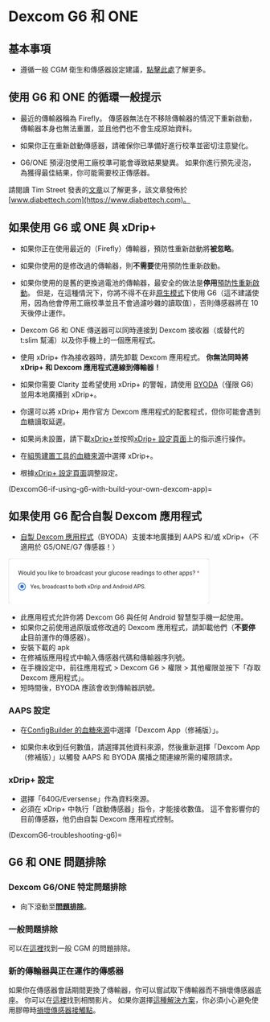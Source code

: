 # Dexcom G6 和 ONE

## 基本事項

-   遵循一般 CGM 衛生和傳感器設定建議，[點擊此處](../CompatibleCgms/GeneralCGMRecommendation.md)了解更多。

## 使用 G6 和 ONE 的循環一般提示

- 最近的傳輸器稱為 Firefly。 傳感器無法在不移除傳輸器的情況下重新啟動，傳輸器本身也無法重置，並且他們也不會生成原始資料。

- 如果你正在重新啟動傳感器，請確保你已準備好進行校準並密切注意變化。

- G6/ONE 預浸泡使用工廠校準可能會導致結果變異。 如果你進行預先浸泡，為獲得最佳結果，你可能需要校正傳感器。

請閱讀 Tim Street 發表的[文章](https://www.diabettech.com/artificial-pancreas/diy-looping-and-cgm/)以了解更多，該文章發佈於[www.diabettech.com](https://www.diabettech.com)。

## 如果使用 G6 或 ONE 與 xDrip+

- 如果你正在使用最近的（Firefly）傳輸器，預防性重新啟動將**被忽略**。
- 如果你使用的是修改過的傳輸器，則**不需要**使用預防性重新啟動。
-   如果你使用的是舊的更換過電池的傳輸器，最安全的做法是**停用**[預防性重新啟動](https://navid200.github.io/xDrip/docs/Preemptive-Restart.html)。 但是，在這種情況下，你將不得不在非[原生模式](https://navid200.github.io/xDrip/docs/Native-Algorithm.html)下使用 G6（這不建議使用，因為他會停用工廠校準並且不會過濾吵雜的讀取值），否則傳感器將在 10 天後停止運作。
-   Dexcom G6 和 ONE 傳送器可以同時連接到 Dexcom 接收器（或替代的 t:slim 幫浦）以及你手機上的一個應用程式。
-   使用 xDrip+ 作為接收器時，請先卸載 Dexcom 應用程式。 **你無法同時將 xDrip+ 和 Dexcom 應用程式連線到傳輸器！**
-   如果你需要 Clarity 並希望使用 xDrip+ 的警報，請使用 [BYODA](#DexcomG6-if-using-g6-with-build-your-own-dexcom-app)（僅限 G6）並用本地廣播到 xDrip+。
-   你還可以將 xDrip+ 用作官方 Dexcom 應用程式的配套程式，但你可能會遇到血糖讀取延遲。
-   如果尚未設置，請下載[xDrip+](https://github.com/NightscoutFoundation/xDrip)並按照[xDrip+ 設定頁面](../CompatibleCgms/xDrip.md)上的指示進行操作。
-   在[組態建置工具的血糖來源](#Config-Builder-bg-source)中選擇 xDrip+。

- 根據[xDrip+ 設定頁面](../CompatibleCgms/xDrip.md)調整設定。

(DexcomG6-if-using-g6-with-build-your-own-dexcom-app)=
## 如果使用 G6 配合自製 Dexcom 應用程式

-   [自製 Dexcom 應用程式](https://docs.google.com/forms/d/e/1FAIpQLScD76G0Y-BlL4tZljaFkjlwuqhT83QlFM5v6ZEfO7gCU98iJQ/viewform?fbzx=2196386787609383750)（BYODA）支援本地廣播到 AAPS 和/或 xDrip+（不適用於 G5/ONE/G7 傳感器！）

![BYODA 廣播選項](../images/BYODA.png)

-   此應用程式允許你將 Dexcom G6 與任何 Android 智慧型手機一起使用。
-   如果你之前使用過原版或修改過的 Dexcom 應用程式，請卸載他們（**不要停止**目前運作的傳感器）。
-   安裝下載的 apk
-   在修補版應用程式中輸入傳感器代碼和傳輸器序列號。
-   在手機設定中，前往應用程式 > Dexcom G6 > 權限 > 其他權限並按下「存取 Dexcom 應用程式」。
-   短時間後，BYODA 應該會收到傳輸器訊號。

### AAPS 設定

-   在[ConfigBuilder 的血糖來源](#Config-Builder-bg-source)中選擇「Dexcom App（修補版）」。

-   如果你未收到任何數值，請選擇其他資料來源，然後重新選擇「Dexcom App（修補版）」以觸發 AAPS 和 BYODA 廣播之間連線所需的權限請求。

### xDrip+ 設定

-   選擇「640G/Eversense」作為資料來源。
-   必須在 xDrip+ 中執行「啟動傳感器」指令，才能接收數值。 這不會影響你的目前傳感器，他仍由自製 Dexcom 應用程式控制。


(DexcomG6-troubleshooting-g6)=
## G6 和 ONE 問題排除

### Dexcom G6/ONE 特定問題排除

-   向下滾動至[**問題排除**](https://navid200.github.io/xDrip/docs/Dexcom_page.html)。

### 一般問題排除

可以在[這裡](#general-cgm-troubleshooting)找到一般 CGM 的問題排除。

### 新的傳輸器與正在運作的傳感器

如果你在傳感器會話期間更換了傳輸器，你可以嘗試取下傳輸器而不損壞傳感器底座。 你可以在[這裡](https://navid200.github.io/xDrip/docs/Remove-transmitter.html)找到相關影片。 如果你選擇[這種解決方案](https://youtu.be/tx-kTsrkNUM)，你必須小心避免使用膠帶時[損壞傳感器接觸點](https://navid200.github.io/xDrip/docs/Petroleum-jelly-in-Dexcom-G6-Sensor.html)。
